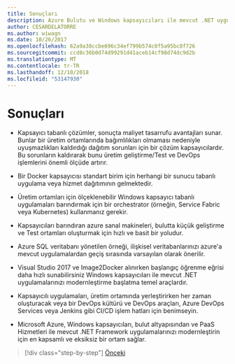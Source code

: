 ```yaml
---
title: Sonuçları
description: Azure Bulutu ve Windows kapsayıcıları ile mevcut .NET uygulamalarını modernleştirme | Sonuçları
author: CESARDELATORRE
ms.author: wiwagn
ms.date: 10/26/2017
ms.openlocfilehash: 62a9a38ccbe696c34ef799b574c0f5a95bc8f726
ms.sourcegitcommit: ccd8c36b0d74d99291d41aceb14cf98d74dc9d2b
ms.translationtype: MT
ms.contentlocale: tr-TR
ms.lasthandoff: 12/10/2018
ms.locfileid: "53147930"
---
```

# <a name="conclusions"></a>Sonuçları

- Kapsayıcı tabanlı çözümler, sonuçta maliyet tasarrufu avantajları sunar. Bunlar bir üretim ortamlarında bağımlılıkları olmaması nedeniyle uyuşmazlıkları kaldırdığı dağıtım sorunları için bir çözüm kapsayıcılardır. Bu sorunların kaldırarak bunu üretim geliştirme/Test ve DevOps işlemlerini önemli ölçüde artırır.

- Bir Docker kapsayıcısı standart birim için herhangi bir sunucu tabanlı uygulama veya hizmet dağıtımının gelmektedir.

- Üretim ortamları için ölçeklenebilir Windows kapsayıcı tabanlı uygulamaları barındırmak için bir orchestrator (örneğin, Service Fabric veya Kubernetes) kullanmanız gerekir.

- Kapsayıcıları barındıran azure sanal makineleri, bulutta küçük geliştirme ve Test ortamları oluşturmak için hızlı ve basit bir yoludur.

- Azure SQL veritabanı yönetilen örneği, ilişkisel veritabanlarınızı azure'a mevcut uygulamalardan geçiş sırasında varsayılan olarak önerilir.

- Visual Studio 2017 ve Image2Docker alınırken başlangıç öğrenme eğrisi daha hızlı sunabilirsiniz Windows kapsayıcıları ile mevcut .NET uygulamalarınızı modernleştirme başlatma temel araçlardır.

- Kapsayıcılı uygulamaları, üretim ortamında yerleştirirken her zaman oluşturacak veya bir DevOps kültürü ve DevOps araçları, Azure DevOps Services veya Jenkins gibi CI/CD işlem hatları için benimseyin.

- Microsoft Azure, Windows kapsayıcıları, bulut altyapısından ve PaaS Hizmetleri ile mevcut .NET Framework uygulamalarınızı modernleştirin için en kapsamlı ve eksiksiz bir ortam sağlar.

>[!div class="step-by-step"]
>[Önceki](walkthroughs-technical-get-started-overview.md)